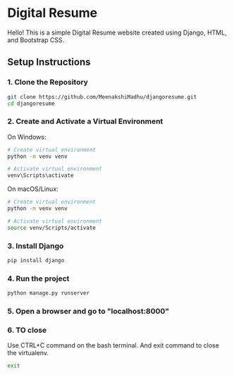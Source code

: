 # Digital Resume

Hello! This is a simple Digital Resume website created using Django, HTML, and Bootstrap CSS.

## Setup Instructions

### 1. Clone the Repository
```bash
git clone https://github.com/MeenakshiMadhu/djangoresume.git
cd djangoresume
```
### 2. Create and Activate a Virtual Environment
On Windows:
```bash
# Create virtual environment
python -m venv venv

# Activate virtual environment
venv\Scripts\activate
```
On macOS/Linux:
```bash
# Create virtual environment
python -m venv venv

# Activate virtual environment
source venv/Scripts/activate
```

### 3. Install Django
```bash
pip install django
```

### 4. Run the project
```bash
python manage.py runserver
```
### 5. Open a browser and go to "localhost:8000"
### 6. TO close
Use CTRL+C command on the bash terminal. And exit command to close the virtualenv.
```bash
exit
```
